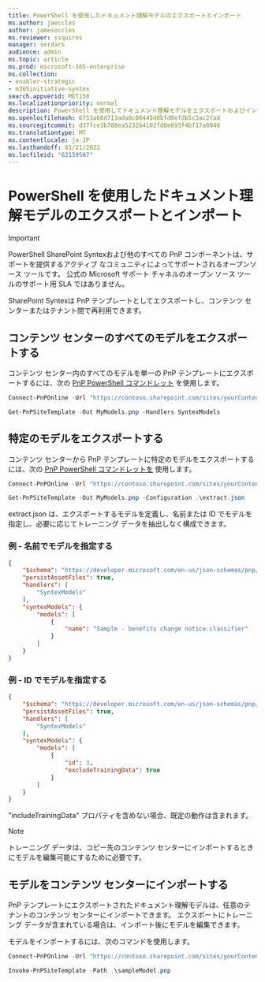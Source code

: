 ```yaml
---
title: PowerShell を使用したドキュメント理解モデルのエクスポートとインポート
ms.author: jaeccles
author: jameseccles
ms.reviewer: ssquires
manager: serdars
audience: admin
ms.topic: article
ms.prod: microsoft-365-enterprise
ms.collection:
- enabler-strategic
- m365initiative-syntex
search.appverid: MET150
ms.localizationpriority: normal
description: PowerShell を使用してドキュメント理解モデルをエクスポートおよびインポートする方法については、SharePoint Syntex。
ms.openlocfilehash: 6751a66d713ada8c06445d8bfd0efdb5c3ac2fad
ms.sourcegitcommit: d37fce3b708ea5232b4102fd0e693f4bf17a8948
ms.translationtype: MT
ms.contentlocale: ja-JP
ms.lasthandoff: 01/21/2022
ms.locfileid: "62159507"
---
```

# <a name="export-and-import-document-understanding-models-with-powershell"></a>PowerShell を使用したドキュメント理解モデルのエクスポートとインポート

> [!IMPORTANT]
> PowerShell SharePoint Syntexおよび他のすべての PnP コンポーネントは、サポートを提供するアクティブ なコミュニティによってサポートされるオープンソース ツールです。 公式の Microsoft サポート チャネルのオープン ソース ツールのサポート用 SLA ではありません。

SharePoint Syntexは PnP テンプレートとしてエクスポートし、コンテンツ センターまたはテナント間で再利用できます。

## <a name="export-all-models-in-a-content-center"></a>コンテンツ センターのすべてのモデルをエクスポートする

コンテンツ センター内のすべてのモデルを単一の PnP テンプレートにエクスポートするには、次の [PnP PowerShell コマンドレット](https://pnp.github.io/powershell/) を使用します。

```powershell
Connect-PnPOnline -Url "https://contoso.sharepoint.com/sites/yourContentCenter"

Get-PnPSiteTemplate -Out MyModels.pnp -Handlers SyntexModels
```

## <a name="export-specific-models"></a>特定のモデルをエクスポートする

コンテンツ センターから PnP テンプレートに特定のモデルをエクスポートするには、次の [PnP PowerShell コマンドレットを](https://pnp.github.io/powershell/) 使用します。

```powershell
Connect-PnPOnline -Url "https://contoso.sharepoint.com/sites/yourContentCenter"

Get-PnPSiteTemplate -Out MyModels.pnp -Configuration .\extract.json
```

extract.json は、エクスポートするモデルを定義し、名前または ID でモデルを指定し、必要に応じてトレーニング データを抽出しなく構成できます。

### <a name="example---specify-model-by-name"></a>例 - 名前でモデルを指定する

```json
{
    "$schema": "https://developer.microsoft.com/en-us/json-schemas/pnp/provisioning/202102/extract-configuration.schema.json",
    "persistAssetFiles": true,
    "handlers": [        
        "SyntexModels"
    ],
    "syntexModels": {
        "models": [
            {
                "name": "Sample - benefits change notice.classifier"
            }
        ]
    }
}
```

### <a name="example---specify-model-by-id"></a>例 - ID でモデルを指定する

```json
{
    "$schema": "https://developer.microsoft.com/en-us/json-schemas/pnp/provisioning/202102/extract-configuration.schema.json",
    "persistAssetFiles": true,
    "handlers": [        
        "SyntexModels"
    ],
    "syntexModels": {
        "models": [
            {
                "id": 3,
                "excludeTrainingData": true
            }
        ]
    }
}
```

"includeTrainingData" プロパティを含めない場合、既定の動作は含まれます。

> [!NOTE]
> トレーニング データは、コピー先のコンテンツ センターにインポートするときにモデルを編集可能にするために必要です。

## <a name="import-models-to-a-content-center"></a>モデルをコンテンツ センターにインポートする
PnP テンプレートにエクスポートされたドキュメント理解モデルは、任意のテナントのコンテンツ センターにインポートできます。 エクスポートにトレーニング データが含まれている場合は、インポート後にモデルを編集できます。

モデルをインポートするには、次のコマンドを使用します。

```PowerShell
Connect-PnPOnline -Url "https://contoso.sharepoint.com/sites/yourContentCenter"

Invoke-PnPSiteTemplate -Path .\sampleModel.pnp
```
